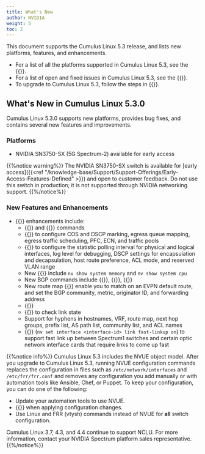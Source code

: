 ```yaml
---
title: What's New
author: NVIDIA
weight: 5
toc: 2
---
```

This document supports the Cumulus Linux 5.3 release, and lists new platforms, features, and enhancements.

- For a list of all the platforms supported in Cumulus Linux 5.3, see the {{<exlink url="www.nvidia.com/en-us/networking/ethernet-switching/hardware-compatibility-list/" text="Hardware Compatibility List (HCL)">}}.
- For a list of open and fixed issues in Cumulus Linux 5.3, see the {{<link title="Cumulus Linux 5.3 Release Notes" text="Cumulus Linux 5.3 Release Notes">}}.
- To upgrade to Cumulus Linux 5.3, follow the steps in {{<link url="Upgrading-Cumulus-Linux">}}.
<!-- vale off -->
## What's New in Cumulus Linux 5.3.0
<!-- vale on -->
Cumulus Linux 5.3.0 supports new platforms, provides bug fixes, and contains several new features and improvements.

### Platforms

- NVIDIA SN3750-SX (5G Spectrum-2) available for early access

{{%notice warning%}}
The NVIDIA SN3750-SX switch is available for [early access]({{<ref "/knowledge-base/Support/Support-Offerings/Early-Access-Features-Defined" >}}) and open to customer feedback. Do not use this switch in production; it is not supported through NVIDIA networking support.
{{%/notice%}}

### New Features and Enhancements

- {{<link url="NVUE-Object-Model" text="NVUE">}} enhancements include:
  - {{<link url="Configure-SNMP" text="SNMP Server">}} and {{<link url="Configure-SNMP-Traps" text="SNMP trap">}} commands
  - {{<link url="Quality-of-Service" text="QoS commands">}} to configure COS and DSCP marking, egress queue mapping, egress traffic scheduling, PFC, ECN, and traffic pools
  - {{<link url="Configuring-switchd" text="switchd commands">}} to configure the statistic polling interval for physical and logical interfaces, log level for debugging, DSCP settings for encapsulation and decapsulation, host route preference, ACL mode, and reserved VLAN range
  - New {{<link url="Monitoring-and-Troubleshooting/#show-system-information" text="nv show system commands">}} include `nv show system memory` and `nv show system cpu`
  - New BGP commands include {{<link url="Optional-BGP-Configuration/#bgp-dynamic-neighbors" text="BGP dynamic neighbor">}}, {{<link url="Optional-BGP-Configuration/#update-source" text="BGP update source">}}, {{<link url="Optional-BGP-Configuration/#bgp-neighbor-shutdown" text="BGP  neighbor shutdown">}}
  - New route map {{<link url="Route-Filtering-and-Redistribution/#match-and-set-statements" text="match and set statements">}} enable you to match on an EVPN default route, and set the BGP community, metric, originator ID, and forwarding address
  - {{<link title="What Just Happened (WJH)" text="WJH commands">}}
  - {{<link url="Prescriptive-Topology-Manager-PTM/#check-link-state" text="PTM enable command">}} to check link state
  - Support for hyphens in hostnames, VRF, route map, next hop groups, prefix list, AS path list, community list, and ACL names
  - {{<link url="Interface-Configuration-and-Management/#fast-linkup" text="Fast link up command">}} (`nv set interface <interface-id> link fast-linkup on`) to support fast link up between Spectrum1 switches and certain optic network interface cards that require links to come up fast
  <!--- Commands changed from `enable on` and `enable off` to `set enable` and `unset enable` (the `enable on` and `enable off` commands continue to be supported for backward compatability)
  <!--- Obfuscated passwords to protect passwords from casual viewing
  <!-- - {{<link url="NVUE-CLI/#search-for-a-specific-configuration" text="Search for a specific configuration">}} in the entire object model-->
  
{{%notice info%}}
Cumulus Linux 5.3 includes the NVUE object model. After you upgrade to Cumulus Linux 5.3, running NVUE configuration commands replaces the configuration in files such as `/etc/network/interfaces` and `/etc/frr/frr.conf` and removes any configuration you add manually or with automation tools like Ansible, Chef, or Puppet. To keep your configuration, you can do one of the following:

- Update your automation tools to use NVUE.
- {{<link url="NVIDIA-User-Experience-NVUE/#configure-nvue-to-ignore-linux-files" text="Configure NVUE to ignore certain underlying Linux files">}} when applying configuration changes.
- Use Linux and FRR (vtysh) commands instead of NVUE for **all** switch configuration.

Cumulus Linux 3.7, 4.3, and 4.4 continue to support NCLU. For more information, contact your NVIDIA Spectrum platform sales representative.
{{%/notice%}}
